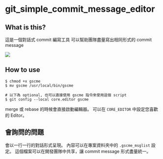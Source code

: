 # git_simple_commit_message_editor

## What is this?

這是一個對話式 commit 編寫工具
可以幫助團隊盡量寫出相同形式的 commit message

![](https://raw.githubusercontent.com/shimokei53/git_simple_commit_message_editor/master/tty.gif)

## How to use

```
$ chmod +x gscme
$ mv gscme /usr/local/bin/gscme

# 以下為 optional, 也可以直接使用 gscme 指令來使用這個 script
$ git config --local core.editor gscme
```

merge 或 rebase 的時候會直接啟動編輯器。
可以在 `CORE_EDITOR` 中設定您喜歡的 Editor。

## 會詢問的問題
會以一行一行的對話形式呈現。
內容可以在專案資料夾中的 `.gscme_msglist` 設定。
這個檔案可以在開發團隊中共享，讓 commit message 形式盡量統一。
